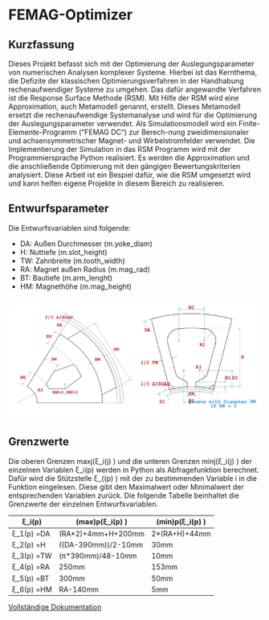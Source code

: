 # FEMAG-Optimizer
## Kurzfassung
Dieses Projekt befasst sich mit der Optimierung der Auslegungsparameter von numerischen Analysen komplexer Systeme. Hierbei ist das Kernthema, die Defizite der klassischen Optimierungsverfahren in der Handhabung rechenaufwendiger Systeme zu umgehen.
Das dafür angewandte Verfahren ist die Response Surface Methode (RSM). Mit Hilfe der RSM wird eine Approximation, auch Metamodell genannt, erstellt. Dieses Metamodell ersetzt die rechenaufwendige Systemanalyse und wird für die Optimierung der Auslegungsparameter verwendet. 
Als Simulationsmodell wird ein Finite-Elemente-Programm (“FEMAG DC“) zur Berech-nung zweidimensionaler und achsensymmetrischer Magnet- und Wirbelstromfelder verwendet. Die Implementierung der Simulation in das RSM Programm wird mit der Programmiersprache Python realisiert. Es werden die Approximation und die anschließende Optimierung mit den gängigen Bewertungskriterien analysiert. 
Diese Arbeit ist ein Bespiel dafür, wie die RSM umgesetzt wird und kann helfen eigene Projekte in diesem Bereich zu realisieren. 

## Entwurfsparameter

Die Entwurfsvariablen sind folgende:
- DA: Außen Durchmesser (m.yoke_diam) 
- H: Nuttiefe (m.slot_height)
- TW: Zahnbreite (m.tooth_width)
- RA: Magnet außen Radius (m.mag_rad)
- BT: Bautiefe (m.arm_lenght)
- HM: Magnethöhe (m.mag_height)

<img src="https://github.com/AI-Assistant/FEMAG-Optimizer/blob/main/AddFiles/Geometrie.jpg" width="740px">


## Grenzwerte

Die oberen Grenzen maxj⁡(ξ_i(j)  ) und die unteren Grenzen minj⁡(ξ_i(j)  )   der einzelnen Variablen ξ_i(p)  werden in Python als Abfragefunktion berechnet. Dafür wird die Stützstelle ξ_((p) ) mit der zu bestimmenden Variable i in die Funktion eingelesen. Diese gibt den Maximalwert oder Minimalwert der entsprechenden Variablen zurück. Die folgende Tabelle beinhaltet die Grenzwerte der einzelnen Entwurfsvariablen. 

|ξ_i(p) |	(max)p⁡(ξ_i(p)  )	|(min)p⁡(ξ_i(p)  )|
|--|--|--|
ξ_1(p) =DA|(RA*2)+4mm+H+200mm	|2*(RA+H)+44mm
ξ_2(p) =H	|((DA-390mm))/2-10mm	|30mm
ξ_3(p) =TW	|(π*390mm)/48-10mm	|10mm
ξ_4(p) =RA	|250mm	|153mm
ξ_5(p) =BT	|300mm	|50mm
ξ_6(p) =HM	|RA-140mm	|5mm

[Vollständige Dokumentation](https://github.com/AI-Assistant/FEMAG-Optimizer/blob/main/AddFiles/RSM_FEMAG_Kander_Akinci.pdf)
